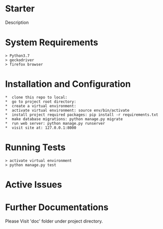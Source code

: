 Starter
==========
Description


System Requirements
====================
    > Python3.7
    > geckodriver
    > firefox browser


Installation and Configuration
===============================
    *  clone this repo to local: 
    *  go to project root directory: 
    *  create a virtual environment: 
    *  activate virtual environment: source env/bin/activate
    *  install project required packages: pip install -r requirements.txt
    *  make database migrations: python manage.py migrate
    *  run web server: python manage.py runserver
    *  visit site at: 127.0.0.1:8000


Running Tests
==============
    > activate virtual environment
    > python manage.py test 


Active Issues
===============


Further Documentations
======================
Please Visit 'doc' folder under project directory.